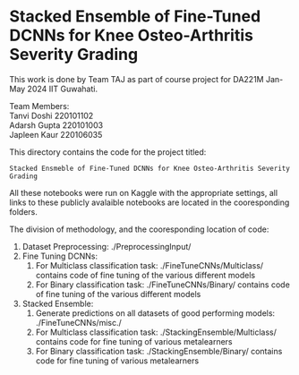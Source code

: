 # Stacked Ensemble of Fine-Tuned DCNNs for Knee Osteo-Arthritis Severity Grading

This work is done by Team TAJ as part of course project for DA221M Jan-May 2024 IIT Guwahati.

Team Members: <br>
    Tanvi Doshi 220101102 \
    Adarsh Gupta 220101003 \
    Japleen Kaur 220106035

This directory contains the code for the project titled: 

    Stacked Ensmeble of Fine-Tuned DCNNs for Knee Osteo-Arthritis Severity Grading

All these notebooks were run on Kaggle with the appropriate settings, all links to these publicly avalaible notebooks are located in the cooresponding folders.

The division of methodology, and the cooresponding location of code:
1. Dataset Preprocessing: ./PreprocessingInput/
2. Fine Tuning DCNNs:
    1. For Multiclass classification task: ./FineTuneCNNs/Multiclass/ contains code of fine tuning of the various different models
    2. For Binary classification task: ./FineTuneCNNs/Binary/ contains code of fine tuning of the various different models
3. Stacked Ensemble:
    1. Generate predictions on all datasets of good performing models: ./FineTuneCNNs/misc./
    2. For Multiclass classification task: ./StackingEnsemble/Multiclass/ contains code for fine tuning of various metalearners
    3. For Binary classification task: ./StackingEnsemble/Binary/ contains code for fine tuning of various metalearners
